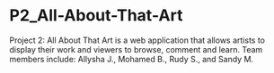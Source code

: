 # P2_All-About-That-Art
Project 2: All About That Art is a web application that allows artists to display their work and viewers to browse, comment and learn. Team members include:  Allysha J., Mohamed B., Rudy S., and Sandy M.
